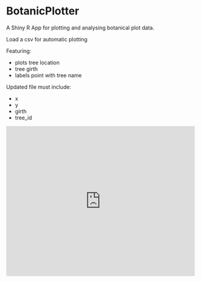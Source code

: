 # BotanicPlotter
A Shiny R App for plotting and analysing botanical plot data.

Load a csv for automatic plotting

Featuring:
- plots tree location
- tree girth
- labels point with tree name

Updated file must include:
- x
- y
- girth
- tree_id

<iframe height="400" width="100%" frameborder="no" src="https://amyjoy.shinyapps.io/Botanic_plotter/"> </iframe>
